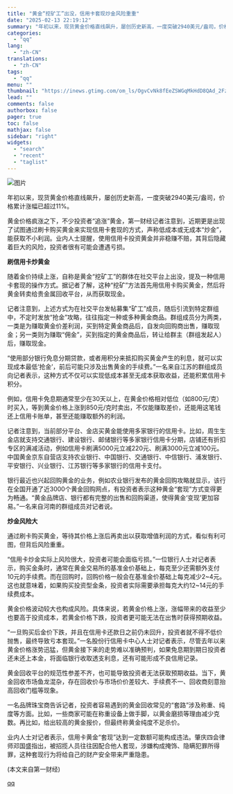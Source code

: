 ```yaml
---
title: "黄金“挖矿工”出没，信用卡套现炒金风险重重"
date: "2025-02-13 22:19:12"
summary: "年初以来，现货黄金价格直线飙升，屡创历史新高，一度突破2940美元/盎司，价格累计涨幅已超过11%。..."
categories:
  - "qq"
lang:
  - "zh-CN"
translations:
  - "zh-CN"
tags:
  - "qq"
menu: ""
thumbnail: "https://inews.gtimg.com/om_ls/OgvCvNk8fEeZSWGqMkHdD8QAd_2FzYDFJSJpYIex4uURgAA_640360/0"
lead: ""
comments: false
authorbox: false
pager: true
toc: false
mathjax: false
sidebar: "right"
widgets:
  - "search"
  - "recent"
  - "taglist"
---
```


![图片](https://inews.gtimg.com/om_bt/OL3dSXf343CqBRGux9oD-ng3M4faAlpJgnsRHkvFKakEAAA/641)

年初以来，现货黄金价格直线飙升，屡创历史新高，一度突破2940美元/盎司，价格累计涨幅已超过11%。

黄金价格疯涨之下，不少投资者“追涨”黄金，第一财经记者注意到，近期更是出现了试图通过刷卡购买黄金来实现信用卡套现的方式，声称低成本或无成本“炒金”，能获取不小利润。业内人士提醒，使用信用卡投资黄金并非稳赚不赔，其背后隐藏着巨大的风险，投资者很有可能会遭遇亏损。

**刷信用卡炒黄金**

随着金价持续上涨，自称是黄金“挖矿工”的群体在社交平台上出没，提及一种信用卡套现的操作方式。据记者了解，这种“挖矿”方法首先用信用卡购买黄金，然后将黄金转卖给贵金属回收平台，从而获取现金。

记者注意到，上述方式为在社交平台发帖募集“矿工”成员，随后引流到特定群组中，不定时发放“抢金”攻略，往往指定一种或多种黄金商品。群组成员分为两类，一类是为赚取黄金价差利润，买到特定黄金商品后，自发向回购商出售，赚取现金；另一类则为赚取“佣金”，买到指定的黄金商品后，转让给群主（群组发起人）后，赚取现金。

“使用部分银行免息分期贷款，或者用积分来抵扣购买黄金产生的利息，就可以实现成本最低‘抢金’，前后可能只涉及出售黄金的手续费。”一名来自江苏的群组成员向记者表示，这种方式不仅可以实现低成本甚至无成本获取收益，还能积累信用卡积分。

例如，信用卡免息期通常至少在30天以上，在黄金价格相对低位（如800元/克）时买入，等到黄金价格上涨到850元/克时卖出，不仅能赚取差价，还能用这笔钱还上信用卡账单，甚至还能赚取额外的利润。

记者注意到，当前部分平台、金店买黄金能使用多家银行的信用卡。比如，周生生金店就支持交通银行、建设银行、邮储银行等多家银行信用卡分期，店铺还有折扣专区的满减活动，例如信用卡刷满5000元立减220元、刷满3000元立减100元。中国黄金京东自营店支持农业银行、中国银行、交通银行、中信银行、浦发银行、平安银行、兴业银行、江苏银行等多家银行的信用卡支付。

银行最近也兴起回购黄金的业务，例如农业银行发布的黄金回购攻略就显示，该行在全国开通了近3000个黄金回购网点，有投资者表示这种黄金“套现”方式变得更为畅通。“黄金品牌店、银行都有完整的出售和回购渠道，使得黄金‘变现’更加容易。”一名来自河南的群组成员对记者说。

**炒金风险大**

通过刷卡购买黄金，等待其价格上涨后再卖出以获取增值利润的方式，看似有利可图，但背后风险重重。

“信用卡炒金实际上风险很大，投资者可能会面临亏损。”一位银行人士对记者表示，购买金条时，通常在黄金交易所的基准金价基础上，每克至少还需额外支付10元的手续费。而在回购时，回购价格一般会在基准金价基础上每克减少2~4元。这也就意味着，如果购买投资型金条，投资者实际需要承担每克大约12~14元的手续费成本。

黄金价格波动较大也构成风险。具体来说，若黄金价格上涨，涨幅带来的收益至少也要高于投资成本，若黄金价格下跌，投资者更可能无法在出售时获得预期收益。

“一旦购买后金价下跌，并且在信用卡还款日之前仍未回升，投资者就不得不低价抛售，最终导致亏本套现。”一名股份行信用卡中心人士对记者表示，尽管去年以来黄金价格涨势迅猛，但黄金接下来的走势难以准确预判，如果免息期到期日投资者还未还上本金，将面临银行收取透支利息，还有可能形成不良信用记录。

黄金回收平台的规范性参差不齐，也可能导致投资者无法获取预期收益。当下，黄金回收市场鱼龙混杂，存在回收价与市场价价差较大、手续费不一、回收商刻意抬高回收门槛等现象。

一名品牌珠宝商告诉记者，投资者容易遇到的黄金回收常见的“套路”涉及称重、纯度等方面。比如，一些商家可能在称重设备上做手脚，以黄金磨损等理由减少克数。再比如，给出较高的黄金报价，但最终称黄金纯度不足杀价。

业内人士对记者表示，信用卡黄金“套现”达到一定数额可能构成违法。肇庆四会律师邓国盛指出，被招揽人员往往因配合他人套现，涉嫌构成掩饰、隐瞒犯罪所得罪，这种套现行为将给自己的财产安全带来严重隐患。

 (本文来自第一财经)

[qq](https://new.qq.com/rain/a/20250213A08ZD300)
